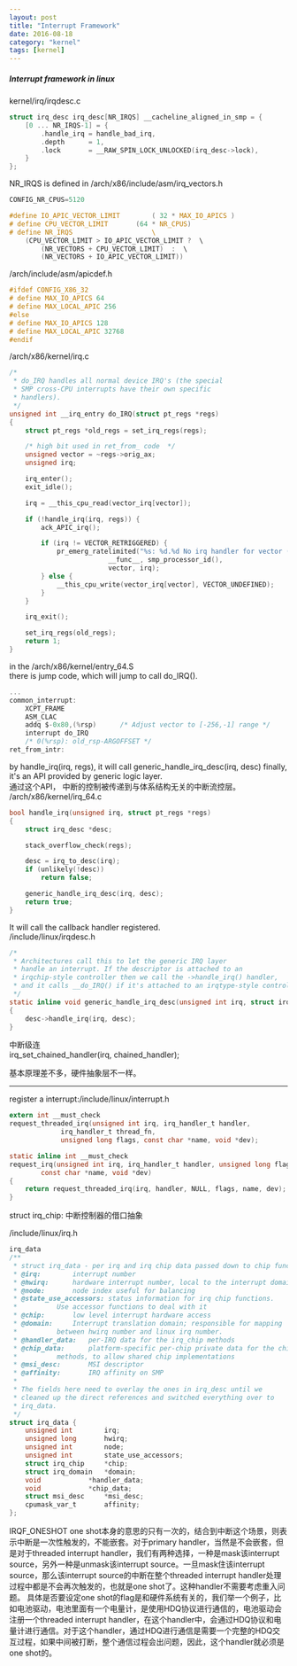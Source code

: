```yaml
---
layout: post
title: "Interrupt Framework"
date: 2016-08-18
category: "kernel" 
tags: [kernel]
---
```


##### Interrupt framework in linux

kernel/irq/irqdesc.c  

```c  
struct irq_desc irq_desc[NR_IRQS] __cacheline_aligned_in_smp = {  
	[0 ... NR_IRQS-1] = {  
		.handle_irq	= handle_bad_irq,  
		.depth		= 1,  
		.lock		= __RAW_SPIN_LOCK_UNLOCKED(irq_desc->lock),  
	}  
};  
```  

NR_IRQS is defined in /arch/x86/include/asm/irq_vectors.h  

```c
CONFIG_NR_CPUS=5120  

#define IO_APIC_VECTOR_LIMIT		( 32 * MAX_IO_APICS )  
# define CPU_VECTOR_LIMIT		(64 * NR_CPUS)  
# define NR_IRQS					\  
	(CPU_VECTOR_LIMIT > IO_APIC_VECTOR_LIMIT ?	\  
		(NR_VECTORS + CPU_VECTOR_LIMIT)  :	\  
		(NR_VECTORS + IO_APIC_VECTOR_LIMIT))  
```  

/arch/include/asm/apicdef.h  

```c  
#ifdef CONFIG_X86_32  
# define MAX_IO_APICS 64  
# define MAX_LOCAL_APIC 256  
#else  
# define MAX_IO_APICS 128  
# define MAX_LOCAL_APIC 32768  
#endif  
```  

/arch/x86/kernel/irq.c  

```c  
/*  
 * do_IRQ handles all normal device IRQ's (the special  
 * SMP cross-CPU interrupts have their own specific  
 * handlers).  
 */
unsigned int __irq_entry do_IRQ(struct pt_regs *regs)  
{  
	struct pt_regs *old_regs = set_irq_regs(regs);  

	/* high bit used in ret_from_ code  */  
	unsigned vector = ~regs->orig_ax;  
	unsigned irq;  

	irq_enter();  
	exit_idle();  

	irq = __this_cpu_read(vector_irq[vector]);  

	if (!handle_irq(irq, regs)) {  
		ack_APIC_irq();  

		if (irq != VECTOR_RETRIGGERED) {  
			pr_emerg_ratelimited("%s: %d.%d No irq handler for vector (irq %d)\n",  
					     __func__, smp_processor_id(),  
					     vector, irq);  
		} else {  
			__this_cpu_write(vector_irq[vector], VECTOR_UNDEFINED);  
		}  
	}  

	irq_exit();  

	set_irq_regs(old_regs);  
	return 1;  
}  
```  

in the /arch/x86/kernel/entry_64.S  
there is jump code, which will jump to call do_IRQ().  

```c  
...  
common_interrupt:  
	XCPT_FRAME  
	ASM_CLAC  
	addq $-0x80,(%rsp)		/* Adjust vector to [-256,-1] range */  
	interrupt do_IRQ  
	/* 0(%rsp): old_rsp-ARGOFFSET */  
ret_from_intr:  
```  


by handle_irq(irq, regs), it will call generic_handle_irq_desc(irq, desc) finally, it's an API provided by generic logic layer.  
通过这个API， 中断的控制被传递到与体系结构无关的中断流控层。  
/arch/x86/kernel/irq_64.c  

```c  
bool handle_irq(unsigned irq, struct pt_regs *regs)  
{  
	struct irq_desc *desc;  

	stack_overflow_check(regs);  

	desc = irq_to_desc(irq);
	if (unlikely(!desc))  
		return false;  

	generic_handle_irq_desc(irq, desc);  
	return true;  
}  
```  

It will call the callback handler registered.  
/include/linux/irqdesc.h  

```c  
/*  
 * Architectures call this to let the generic IRQ layer  
 * handle an interrupt. If the descriptor is attached to an  
 * irqchip-style controller then we call the ->handle_irq() handler,  
 * and it calls __do_IRQ() if it's attached to an irqtype-style controller.  
 */  
static inline void generic_handle_irq_desc(unsigned int irq, struct irq_desc *desc)  
{  
	desc->handle_irq(irq, desc);
}  
```  

中断级连  
irq_set_chained_handler(irq, chained_handler);  

基本原理差不多，硬件抽象层不一样。   

----------------------------------  
register a interrupt:/include/linux/interrupt.h  

```c  
extern int __must_check  
request_threaded_irq(unsigned int irq, irq_handler_t handler,  
		     irq_handler_t thread_fn,  
		     unsigned long flags, const char *name, void *dev);  

static inline int __must_check  
request_irq(unsigned int irq, irq_handler_t handler, unsigned long flags,  
	    const char *name, void *dev)  
{  
	return request_threaded_irq(irq, handler, NULL, flags, name, dev);  
}  
```  

struct irq_chip: 中断控制器的借口抽象  

/include/linux/irq.h  

```c  
irq_data  
/**  
 * struct irq_data - per irq and irq chip data passed down to chip functions  
 * @irq:		interrupt number  
 * @hwirq:		hardware interrupt number, local to the interrupt domain  
 * @node:		node index useful for balancing  
 * @state_use_accessors: status information for irq chip functions.  
 *			Use accessor functions to deal with it  
 * @chip:		low level interrupt hardware access  
 * @domain:		Interrupt translation domain; responsible for mapping  
 *			between hwirq number and linux irq number.  
 * @handler_data:	per-IRQ data for the irq_chip methods  
 * @chip_data:		platform-specific per-chip private data for the chip  
 *			methods, to allow shared chip implementations  
 * @msi_desc:		MSI descriptor  
 * @affinity:		IRQ affinity on SMP  
 *  
 * The fields here need to overlay the ones in irq_desc until we  
 * cleaned up the direct references and switched everything over to  
 * irq_data.  
 */  
struct irq_data {  
	unsigned int		irq;  
	unsigned long		hwirq;  
	unsigned int		node;  
	unsigned int		state_use_accessors;  
	struct irq_chip		*chip;  
	struct irq_domain	*domain;  
	void			*handler_data;  
	void			*chip_data;  
	struct msi_desc		*msi_desc;  
	cpumask_var_t		affinity;  
};  
```  

IRQF_ONESHOT    one shot本身的意思的只有一次的，结合到中断这个场景，则表示中断是一次性触发的，不能嵌套。对于primary handler，当然是不会嵌套，但是对于threaded interrupt handler，我们有两种选择，一种是mask该interrupt source，另外一种是unmask该interrupt source。一旦mask住该interrupt source，那么该interrupt source的中断在整个threaded interrupt handler处理过程中都是不会再次触发的，也就是one shot了。这种handler不需要考虑重入问题。
具体是否要设定one shot的flag是和硬件系统有关的，我们举一个例子，比如电池驱动，电池里面有一个电量计，是使用HDQ协议进行通信的，电池驱动会注册一个threaded interrupt handler，在这个handler中，会通过HDQ协议和电量计进行通信。对于这个handler，通过HDQ进行通信是需要一个完整的HDQ交互过程，如果中间被打断，整个通信过程会出问题，因此，这个handler就必须是one shot的。 
